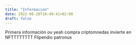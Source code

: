 ```yaml
---
title: "Informacion"
date: 2022-08-20T18:49:41+02:00
draft: false
---
```


Primera información ou yeah
compra criptomnedas invierte en NFTTTTTTTT
Flipendio patronus